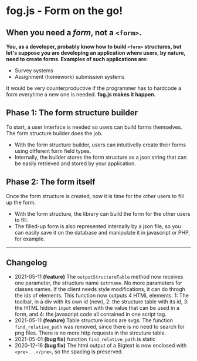 # fog.js - Form on the go!

## When you need a _form_, not a `<form>`.

**You, as a developer, probably know how to build `<form>` structures, but let's suppose you are developing an application where users, by nature, need to create forms. Examples of such applications are:**

- Survey systems
- Assignment (homework) submission systems

It would be very counterproductive if the programmer has to hardcode a form everytime a new one is needed. **fog.js makes it happen.**

## Phase 1: The form structure builder

To start, a user interface is needed so users can build forms themselves. The form structure builder does the job.

- With the form structure builder, users can intuitivelly create their forms using different form field types. 
- Internally, the builder stores the form structure as a json string that can be easily retrieved and stored by your application.

## Phase 2: The form itself

Once the form structure is created, now it is time for the other users to fill up the form.

- With the form structure, the library can build the form for the other users to fill.
- The filled-up form is also represented internally by a json file, so you can easily save it on the database and manipulate it in javascript or PHP, for example.

---

## Changelog
- 2021-05-11 **(feature)** The `outputStructureTable` method now receives one parameter, the structure name `$strname`. No more parameters for classes names. If the client needs style modifications, it can do throgh the ids of elements. This function now outputs 4 HTML elements. 1: The toolbar, in a div with its own id (new), 2: the structure table with its id, 3: the HTML hidden `input` element with the value that can be used in a form, and 4: the javascript code all contained in one script tag.
- 2021-05-11 **(feature)** Table structure icons are svgs. The function `find_relative_path` was removed, since there is no need to search for png files. There is no more http requests in the strcuture table.
- 2021-05-01 **(bug fix)** function `find_relative_path` is static
- 2020-12-16 **(bug fix)** The html output of a Bigtext is now enclosed with `<pre>...</pre>`, so the spacing is preserved.

